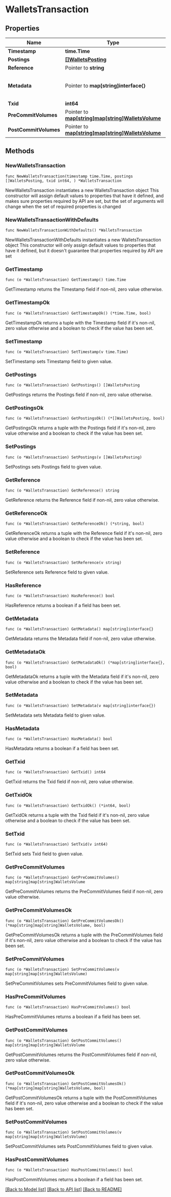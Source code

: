 # WalletsTransaction

## Properties

Name | Type | Description | Notes
------------ | ------------- | ------------- | -------------
**Timestamp** | **time.Time** |  | 
**Postings** | [**[]WalletsPosting**](WalletsPosting.md) |  | 
**Reference** | Pointer to **string** |  | [optional] 
**Metadata** | Pointer to **map[string]interface{}** | Metadata associated with the wallet. | [optional] 
**Txid** | **int64** |  | 
**PreCommitVolumes** | Pointer to [**map[string]map[string]WalletsVolume**](map.md) |  | [optional] 
**PostCommitVolumes** | Pointer to [**map[string]map[string]WalletsVolume**](map.md) |  | [optional] 

## Methods

### NewWalletsTransaction

`func NewWalletsTransaction(timestamp time.Time, postings []WalletsPosting, txid int64, ) *WalletsTransaction`

NewWalletsTransaction instantiates a new WalletsTransaction object
This constructor will assign default values to properties that have it defined,
and makes sure properties required by API are set, but the set of arguments
will change when the set of required properties is changed

### NewWalletsTransactionWithDefaults

`func NewWalletsTransactionWithDefaults() *WalletsTransaction`

NewWalletsTransactionWithDefaults instantiates a new WalletsTransaction object
This constructor will only assign default values to properties that have it defined,
but it doesn't guarantee that properties required by API are set

### GetTimestamp

`func (o *WalletsTransaction) GetTimestamp() time.Time`

GetTimestamp returns the Timestamp field if non-nil, zero value otherwise.

### GetTimestampOk

`func (o *WalletsTransaction) GetTimestampOk() (*time.Time, bool)`

GetTimestampOk returns a tuple with the Timestamp field if it's non-nil, zero value otherwise
and a boolean to check if the value has been set.

### SetTimestamp

`func (o *WalletsTransaction) SetTimestamp(v time.Time)`

SetTimestamp sets Timestamp field to given value.


### GetPostings

`func (o *WalletsTransaction) GetPostings() []WalletsPosting`

GetPostings returns the Postings field if non-nil, zero value otherwise.

### GetPostingsOk

`func (o *WalletsTransaction) GetPostingsOk() (*[]WalletsPosting, bool)`

GetPostingsOk returns a tuple with the Postings field if it's non-nil, zero value otherwise
and a boolean to check if the value has been set.

### SetPostings

`func (o *WalletsTransaction) SetPostings(v []WalletsPosting)`

SetPostings sets Postings field to given value.


### GetReference

`func (o *WalletsTransaction) GetReference() string`

GetReference returns the Reference field if non-nil, zero value otherwise.

### GetReferenceOk

`func (o *WalletsTransaction) GetReferenceOk() (*string, bool)`

GetReferenceOk returns a tuple with the Reference field if it's non-nil, zero value otherwise
and a boolean to check if the value has been set.

### SetReference

`func (o *WalletsTransaction) SetReference(v string)`

SetReference sets Reference field to given value.

### HasReference

`func (o *WalletsTransaction) HasReference() bool`

HasReference returns a boolean if a field has been set.

### GetMetadata

`func (o *WalletsTransaction) GetMetadata() map[string]interface{}`

GetMetadata returns the Metadata field if non-nil, zero value otherwise.

### GetMetadataOk

`func (o *WalletsTransaction) GetMetadataOk() (*map[string]interface{}, bool)`

GetMetadataOk returns a tuple with the Metadata field if it's non-nil, zero value otherwise
and a boolean to check if the value has been set.

### SetMetadata

`func (o *WalletsTransaction) SetMetadata(v map[string]interface{})`

SetMetadata sets Metadata field to given value.

### HasMetadata

`func (o *WalletsTransaction) HasMetadata() bool`

HasMetadata returns a boolean if a field has been set.

### GetTxid

`func (o *WalletsTransaction) GetTxid() int64`

GetTxid returns the Txid field if non-nil, zero value otherwise.

### GetTxidOk

`func (o *WalletsTransaction) GetTxidOk() (*int64, bool)`

GetTxidOk returns a tuple with the Txid field if it's non-nil, zero value otherwise
and a boolean to check if the value has been set.

### SetTxid

`func (o *WalletsTransaction) SetTxid(v int64)`

SetTxid sets Txid field to given value.


### GetPreCommitVolumes

`func (o *WalletsTransaction) GetPreCommitVolumes() map[string]map[string]WalletsVolume`

GetPreCommitVolumes returns the PreCommitVolumes field if non-nil, zero value otherwise.

### GetPreCommitVolumesOk

`func (o *WalletsTransaction) GetPreCommitVolumesOk() (*map[string]map[string]WalletsVolume, bool)`

GetPreCommitVolumesOk returns a tuple with the PreCommitVolumes field if it's non-nil, zero value otherwise
and a boolean to check if the value has been set.

### SetPreCommitVolumes

`func (o *WalletsTransaction) SetPreCommitVolumes(v map[string]map[string]WalletsVolume)`

SetPreCommitVolumes sets PreCommitVolumes field to given value.

### HasPreCommitVolumes

`func (o *WalletsTransaction) HasPreCommitVolumes() bool`

HasPreCommitVolumes returns a boolean if a field has been set.

### GetPostCommitVolumes

`func (o *WalletsTransaction) GetPostCommitVolumes() map[string]map[string]WalletsVolume`

GetPostCommitVolumes returns the PostCommitVolumes field if non-nil, zero value otherwise.

### GetPostCommitVolumesOk

`func (o *WalletsTransaction) GetPostCommitVolumesOk() (*map[string]map[string]WalletsVolume, bool)`

GetPostCommitVolumesOk returns a tuple with the PostCommitVolumes field if it's non-nil, zero value otherwise
and a boolean to check if the value has been set.

### SetPostCommitVolumes

`func (o *WalletsTransaction) SetPostCommitVolumes(v map[string]map[string]WalletsVolume)`

SetPostCommitVolumes sets PostCommitVolumes field to given value.

### HasPostCommitVolumes

`func (o *WalletsTransaction) HasPostCommitVolumes() bool`

HasPostCommitVolumes returns a boolean if a field has been set.


[[Back to Model list]](../README.md#documentation-for-models) [[Back to API list]](../README.md#documentation-for-api-endpoints) [[Back to README]](../README.md)


